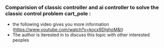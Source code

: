 ### Comparision of classic controller and ai controller to solve the classic control problem cart_pole : 
- the following video gives you more information
(https://www.youtube.com/watch?v=kocx9DlghoM&t)
- The author is iterested in to discuss this topic with other interested peoples
